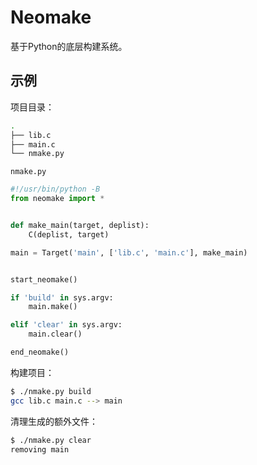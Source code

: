# Neomake

基于Python的底层构建系统。

## 示例

项目目录：

```bash
.
├── lib.c
├── main.c
└── nmake.py
```

`nmake.py`

```python
#!/usr/bin/python -B
from neomake import *


def make_main(target, deplist):
    C(deplist, target)

main = Target('main', ['lib.c', 'main.c'], make_main)


start_neomake()

if 'build' in sys.argv:
    main.make()

elif 'clear' in sys.argv:
    main.clear()

end_neomake()
```

构建项目：

```bash
$ ./nmake.py build
gcc lib.c main.c --> main
```

清理生成的额外文件：

```bash
$ ./nmake.py clear
removing main
```
